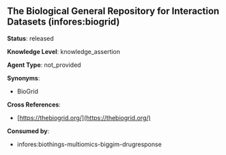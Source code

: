 [//]: # (DO NOT MANUALLY EDIT THIS FILE. IT IS GENERATED FROM A TEMPLATE.)

## The Biological General Repository for Interaction Datasets  (infores:biogrid)

**Status**: released
  
**Knowledge Level**: knowledge_assertion
  
**Agent Type**: not_provided

**Synonyms**:

- BioGrid

**Cross References**:

- [https://thebiogrid.org/](https://thebiogrid.org/)


**Consumed by**:

- infores:biothings-multiomics-biggim-drugresponse